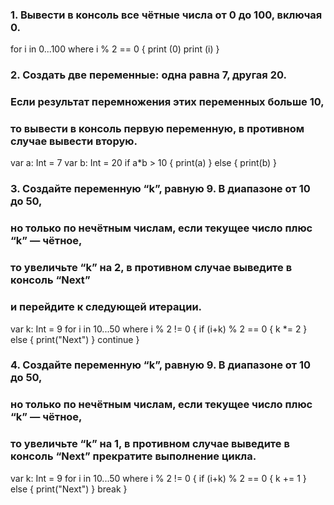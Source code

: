 
### 1. Вывести в консоль все чётные числа от 0 до 100, включая 0.

for i in 0...100 where i % 2 == 0 {
    print (0)
    print (i)
}

### 2. Создать две переменные: одна равна 7, другая 20. 
### Если результат перемножения этих переменных больше 10, 
### то вывести в консоль первую переменную, в противном случае вывести вторую.

var a: Int = 7
var b: Int = 20
if a*b > 10 {
    print(a)
} else {
    print(b)
}

### 3. Создайте переменную “k”, равную 9. В диапазоне от 10 до 50, 
### но только по нечётным числам, если текущее число плюс “k” — чётное, 
### то увеличьте “k” на 2, в противном случае выведите в консоль “Next” 
### и перейдите к следующей итерации.

var k: Int = 9
for i in 10...50 where i % 2 != 0 {
    if (i+k) % 2 == 0 {
        k *= 2
    } else {
        print("Next")
    }
    continue
}

### 4. Создайте переменную “k”, равную 9. В диапазоне от 10 до 50, 
### но только по нечётным числам, если текущее число плюс “k” — чётное, 
### то увеличьте “k” на 1, в противном случае выведите в консоль “Next” прекратите выполнение цикла.

var k: Int = 9
for i in 10...50 where i % 2 != 0 {
    if (i+k) % 2 == 0 {
        k += 1
    } else {
        print("Next")
    }
    break
}